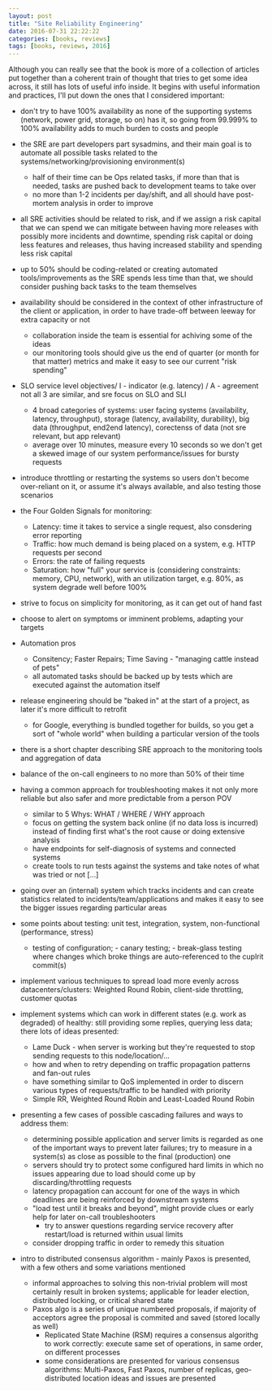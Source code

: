 ```yaml
---
layout: post
title: "Site Reliability Engineering"
date: 2016-07-31 22:22:22
categories: [books, reviews]
tags: [books, reviews, 2016]
---
```


Although you can really see that the book is more of a collection of articles put together than a coherent train of thought that tries to get some idea across, it still has lots of useful info inside.
It begins with useful information and practices, I'll put down the ones that I considered important:

- don't try to have 100% availability as none of the supporting systems (network, power grid, storage, so on) has it, so going from 99.999% to 100% availability adds to much burden to costs and people

- the SRE are part developers part sysadmins, and their main goal is to automate all possible tasks related to the systems/networking/provisioning environment(s)
    - half of their time can be Ops related tasks, if more than that is needed, tasks are pushed back to development teams to take over
    - no more than 1-2 incidents per day/shift, and all should have post-mortem analysis in order to improve
- all SRE activities should be related to risk, and if we assign a risk capital that we can spend we can mitigate between having more releases with possibly
 more incidents and downtime, spending risk capital or doing less features and releases, thus having increased stability and spending less risk capital
- up to 50% should be coding-related or creating automated tools/improvements as the SRE spends less time than that, we should consider pushing back tasks to the team themselves
- availability should be considered in the context of other infrastructure of the client or application, in order to have trade-off between leeway for extra capacity or not
    - collaboration inside the team is essential for achiving some of the ideas
    - our monitoring tools should give us the end of quarter (or month for that matter) metrics and make it easy to see our current "risk spending"
- SLO service level objectives/ I - indicator (e.g. latency) / A - agreement not all 3 are similar, and sre focus on SLO and SLI
    - 4 broad categories of systems: user facing systems (availability, latency, throughput), storage (latency, availability, durability), big data (throughput, end2end latency), corectenss of data (not sre relevant, but app relevant)
    - average over 10 minutes, measure every 10 seconds so we don't get a skewed image of our system performance/issues for bursty requests
- introduce throttling or restarting the systems so users don't become over-reliant on it, or assume it's always available, and also testing those scenarios
- the Four Golden Signals for monitoring:
    - Latency: time it takes to service a single request, also consdering error reporting
    - Traffic: how much demand is being placed on a system, e.g. HTTP requests per second
    - Errors: the rate of failing requests
    - Saturation: how "full" your service is (considering constraints: memory, CPU, network), with an utilization target, e.g. 80%, as system degrade well before 100%
- strive to focus on simplicity for monitoring, as it can get out of hand fast
- choose to alert on symptoms or imminent problems, adapting your targets
- Automation pros
    - Consitency; Faster Repairs; Time Saving - "managing cattle instead of pets"
    - all automated tasks should be backed up by tests which are executed against the automation itself
- release engineering should be "baked in" at the start of a project, as later it's more difficult to retrofit
    - for Google, everything is bundled together for builds, so you get a sort of "whole world" when building a particular version of the tools
- there is a short chapter describing SRE approach to the monitoring tools and aggregation of data
- balance of the on-call engineers to no more than 50% of their time
- having a common approach for troubleshooting makes it not only more reliable but also safer and more predictable from a person POV
    - similar to 5 Whys: WHAT / WHERE / WHY approach
    - focus on getting the system back online (if no data loss is incurred) instead of finding first what's the root cause or doing extensive analysis
    - have endpoints for self-diagnosis of systems and connected systems
    - create tools to run tests against the systems and take notes of what was tried or not
[...]
- going over an (internal) system which tracks incidents and can create statistics related to incidents/team/applications and makes it easy to see the bigger issues regarding particular areas
- some points about testing: unit test, integration, system, non-functional (performance, stress)
    - testing of configuration; - canary testing; - break-glass testing where changes which broke things are auto-referenced to the cuplrit commit(s)
- implement various techniques to spread load more evenly across datacenters/clusters: Weighted Round Robin, client-side throttling, customer quotas
- implement systems which can work in different states (e.g. work as degraded) of healthy: still providing some replies, querying less data; there lots of ideas presented:
    - Lame Duck - when server is working but they're requested to stop sending requests to this node/location/...
    - how and when to retry depending on traffic propagation patterns and fan-out rules
    - have something similar to QoS implemented in order to discern various types of requests/traffic to be handled with priority
    - Simple RR, Weighted Round Robin and Least-Loaded Round Robin
- presenting a few cases of possible cascading failures and ways to address them:
    - determining possible application and server limits is regarded as one of the important ways to prevent later failures; try to measure in a system(s) as close as possible to the final (production) one
    - servers should try to protect some configured hard limits in which no issues appearing due to load should come up by discarding/throttling requests
    - latency propagation can account for one of the ways in which deadlines are being reinforced by downstream systems
    - "load test until it breaks and beyond", might provide clues or early help for later on-call troubleshooters
        - try to answer questions regarding service recovery after restart/load is returned within usual limits
    - consider dropping traffic in order to remedy this situation
- intro to distributed consensus algorithm - mainly Paxos is presented, with a few others and some variations mentioned
    - informal approaches to solving this non-trivial problem will most certainly result in broken systems; applicable for leader election, distributed locking, or critical shared state
    - Paxos algo is a series of unique numbered proposals, if majority of acceptors agree the proposal is commited and saved (stored locally as well)
        - Replicated State Machine (RSM) requires a consensus algorithg to work correctly: execute same set of operations, in same order, on different processes
        - some considerations are presented for various consensus algorithms: Multi-Paxos, Fast Paxos, number of replicas, geo-distributed location ideas and issues are presented
